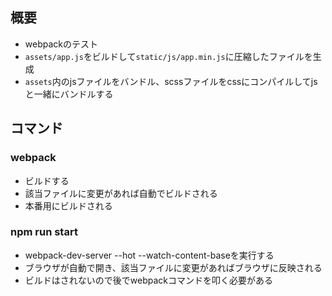 ## 概要
* webpackのテスト
* `assets/app.js`をビルドして`static/js/app.min.js`に圧縮したファイルを生成
* `assets`内のjsファイルをバンドル、scssファイルをcssにコンパイルしてjsと一緒にバンドルする

## コマンド
### webpack
* ビルドする
* 該当ファイルに変更があれば自動でビルドされる
* 本番用にビルドされる

### npm run start
* webpack-dev-server --hot --watch-content-baseを実行する
* ブラウザが自動で開き、該当ファイルに変更があればブラウザに反映される
* ビルドはされないので後でwebpackコマンドを叩く必要がある
